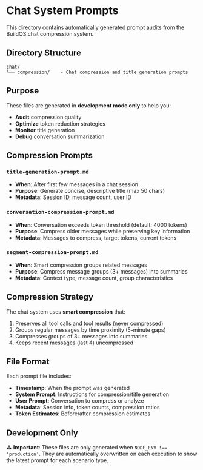# Chat System Prompts

This directory contains automatically generated prompt audits from the BuildOS chat compression system.

## Directory Structure

```
chat/
└── compression/    - Chat compression and title generation prompts
```

## Purpose

These files are generated in **development mode only** to help you:

- **Audit** compression quality
- **Optimize** token reduction strategies
- **Monitor** title generation
- **Debug** conversation summarization

## Compression Prompts

### `title-generation-prompt.md`

- **When**: After first few messages in a chat session
- **Purpose**: Generate concise, descriptive title (max 50 chars)
- **Metadata**: Session ID, message count, user ID

### `conversation-compression-prompt.md`

- **When**: Conversation exceeds token threshold (default: 4000 tokens)
- **Purpose**: Compress older messages while preserving key information
- **Metadata**: Messages to compress, target tokens, current tokens

### `segment-compression-prompt.md`

- **When**: Smart compression groups related messages
- **Purpose**: Compress message groups (3+ messages) into summaries
- **Metadata**: Context type, message count, group characteristics

## Compression Strategy

The chat system uses **smart compression** that:

1. Preserves all tool calls and tool results (never compressed)
2. Groups regular messages by time proximity (5-minute gaps)
3. Compresses groups of 3+ messages into summaries
4. Keeps recent messages (last 4) uncompressed

## File Format

Each prompt file includes:

- **Timestamp**: When the prompt was generated
- **System Prompt**: Instructions for compression/title generation
- **User Prompt**: Conversation to compress or analyze
- **Metadata**: Session info, token counts, compression ratios
- **Token Estimates**: Before/after compression estimates

## Development Only

⚠️ **Important**: These files are only generated when `NODE_ENV !== 'production'`. They are automatically overwritten on each execution to show the latest prompt for each scenario type.
